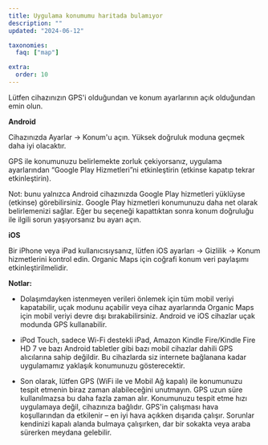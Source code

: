 ```yaml
---
title: Uygulama konumumu haritada bulamıyor
description: ""
updated: "2024-06-12"

taxonomies:
  faq: ["map"]

extra:
  order: 10
---
```


Lütfen cihazınızın GPS'i olduğundan ve konum ayarlarının açık olduğundan emin olun.

**Android**

Cihazınızda Ayarlar → Konum'u açın. Yüksek doğruluk moduna geçmek daha iyi olacaktır.

GPS ile konumunuzu belirlemekte zorluk çekiyorsanız, uygulama ayarlarından “Google Play Hizmetleri”ni etkinleştirin (etkinse kapatıp tekrar etkinleştirin).

Not: bunu yalnızca Android cihazınızda Google Play hizmetleri yüklüyse (etkinse) görebilirsiniz. Google Play hizmetleri konumunuzu daha net olarak belirlemenizi sağlar. Eğer bu seçeneği kapattıktan sonra konum doğruluğu ile ilgili sorun yaşıyorsanız bu ayarı açın.

**iOS**

Bir iPhone veya iPad kullanıcısıysanız, lütfen iOS ayarları → Gizlilik → Konum hizmetlerini kontrol edin. Organic Maps için coğrafi konum veri paylaşımı etkinleştirilmelidir.

**Notlar:**

* Dolaşımdayken istenmeyen verileri önlemek için tüm mobil veriyi kapatabilir, uçak modunu açabilir veya cihaz ayarlarında Organic Maps için mobil veriyi devre dışı bırakabilirsiniz. Android ve iOS cihazlar uçak modunda GPS kullanabilir.

* iPod Touch, sadece Wi-Fi destekli iPad, Amazon Kindle Fire/Kindle Fire HD 7 ve bazı Android tabletler gibi bazı mobil cihazlar dahili GPS alıcılarına sahip değildir. Bu cihazlarda siz internete bağlanana kadar uygulamamız yaklaşık konumunuzu gösterecektir.

* Son olarak, lütfen GPS (WiFi ile ve Mobil Ağ kapalı) ile konumunuzu tespit etmenin biraz zaman alabileceğini unutmayın. GPS uzun süre kullanılmazsa bu daha fazla zaman alır. Konumunuzu tespit etme hızı uygulamaya değil, cihazınıza bağlıdır. GPS'in çalışması hava koşullarından da etkilenir – en iyi hava açıkken dışarıda çalışır. Sorunlar kendinizi kapalı alanda bulmaya çalışırken, dar bir sokakta veya araba sürerken meydana gelebilir.
